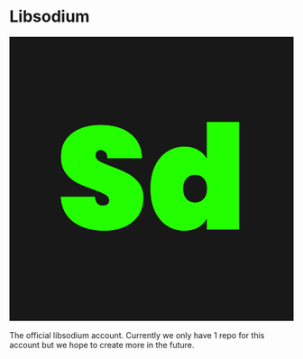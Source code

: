 Libsodium
=========

<img src="https://raw.githubusercontent.com/libsodiumproject/.github/main/profile/Frame%207(1).png" alt="The libsodium project logo">


The official libsodium account.
Currently we only have 1 repo for this account but we hope to create more in the future.
